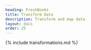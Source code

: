 ```yaml
---
heading: FreshBooks
title: Transform Data
description: Transform and map data.
layout: docs
order: 25
---
```


{% include transformations.md %}
